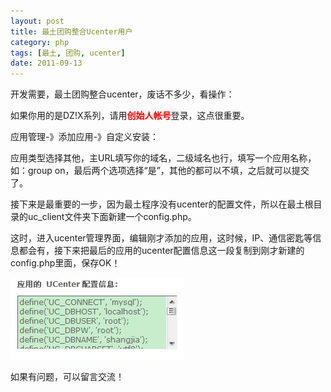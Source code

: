 ```yaml
---
layout: post
title: 最土团购整合Ucenter用户
category: php
tags: [最土, 团购, ucenter]
date: 2011-09-13
---
```

<p>开发需要，最土团购整合ucenter，废话不多少，看操作：</p>
<p>如果你用的是DZ!X系列，请用<strong><span style="color: #ff0000">创始人帐号</span></strong>登录，这点很重要。</p>
<p>应用管理-》添加应用-》自定义安装：</p>
<p>应用类型选择其他，主URL填写你的域名，二级域名也行，填写一个应用名称，如：group on，最后两个选项选择&ldquo;是&rdquo;，其他的都可以不填，之后就可以提交了。</p>
<p>接下来是最重要的一步，因为最土程序没有ucenter的配置文件，所以在最土根目录的uc_client文件夹下面新建一个config.php。</p>
<p>这时，进入ucenter管理界面，编辑刚才添加的应用，这时候，IP、通信密匙等信息都会有，接下来把最后的应用的ucenter配置信息这一段复制到刚才新建的config.php里面，保存OK！</p>
<p><img onclick="javascript:window.open('/upload/attachement/20110913/1315896083_837.jpg')" width="278" height="131" style="cursor: pointer" alt="" src="/upload/attachement/20110913/1315896083_837.jpg" /></p>
<p>如果有问题，可以留言交流！</p>
<p>&nbsp;</p>
